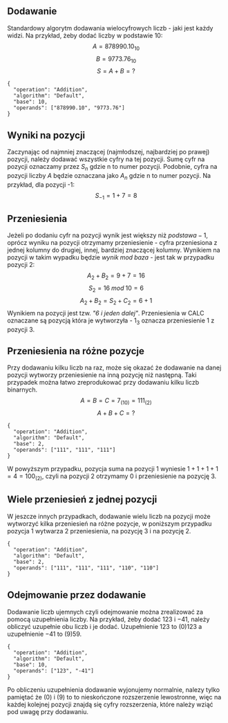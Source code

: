 ## Dodawanie

Standardowy algorytm dodawania wielocyfrowych liczb - jaki jest każdy widzi. Na przykład, żeby dodać liczby w podstawie 10:
$$
 A = 878990.10_{10}
$$
$$ 
    B = 9773.76_{10}
$$
$$
    S = A + B = ?
$$
```calc-operation
{
  "operation": "Addition",
  "algorithm": "Default",
  "base": 10,
  "operands": ["878990.10", "9773.76"]
}
```
## Wyniki na pozycji
Zaczynając od najmniej znaczącej (najmłodszej, najbardziej po prawej) pozycji, należy dodawać wszystkie cyfry na tej pozycji.
Sumę cyfr na pozycji oznaczamy przez $S_n$ gdzie n to numer pozycji. Podobnie, cyfra na pozycji liczby $A$ będzie oznaczana jako $A_n$ gdzie n to numer pozycji.
Na przykład, dla pozycji -1:
$$
    S_{-1} = 1 + 7 = 8
$$
## Przeniesienia
Jeżeli po dodaniu cyfr na pozycji wynik jest większy niż $podstawa-1$, oprócz wyniku na pozycji otrzymamy 
przeniesienie - cyfra przeniesiona z jednej kolumny do drugiej, innej, bardziej znaczącej kolumny.
Wynikiem na pozycji w takim wypadku będzie $wynik \; mod \; baza$ - jest tak w przypadku pozycji 2:
$$
    A_{2} + B_{2} = 9 + 7 = 16
$$
$$
    S_{2} = 16 \; mod \; 10 = 6
$$
$$
    A_{2} + B_{2} = S_{2} + C_{2} = 6 + 1
$$
Wynikiem na pozycji jest tzw. *"6 i jeden dalej"*. Przeniesienia w CALC oznaczane są pozycją która je wytworzyła - $1_{3}$ oznacza przeniesienie 1 z pozycji 3. 

## Przeniesienia na różne pozycje
Przy dodawaniu kilku liczb na raz, może się okazać że dodawanie na danej pozycji wytworzy przeniesienie na inną pozycję niż następną. 
Taki przypadek można łatwo zreprodukować przy dodawaniu kilku liczb binarnych.
$$
    A = B = C = 7_{(10)} = 111_{(2)}
$$
$$
    A + B + C = ?
$$

```calc-operation
{
  "operation": "Addition",
  "algorithm": "Default",
  "base": 2,
  "operands": ["111", "111", "111"]
}
```

W powyższym przypadku, pozycja suma na pozycji 1 wyniesie $1 + 1 + 1 + 1 = 4 = 100_{(2)}$,
 czyli na pozycji 2 otrzymamy 0 i przeniesienie na pozycję 3.

## Wiele przeniesień z jednej pozycji
W jeszcze innych przypadkach, dodawanie wielu liczb na pozycji może wytworzyć kilka przeniesień na różne pozycje,
 w poniższym przypadku pozycja 1 wytwarza 2 przeniesienia, na pozycję 3 i na pozycję 2.

```calc-operation
{
  "operation": "Addition",
  "algorithm": "Default",
  "base": 2,
  "operands": ["111", "111", "111", "110", "110"]
}
```

## Odejmowanie przez dodawanie
Dodawanie liczb ujemnych czyli odejmowanie można zrealizować za pomocą uzupełnienia liczby. Na przykład, żeby dodać $123$ i $-41$,
 należy obliczyć uzupełnie obu liczb i je dodać. Uzupełnienie $123$ to $(0)123$ a uzupełnienie $-41$ to $(9)59$. 

```calc-operation
{
  "operation": "Addition",
  "algorithm": "Default",
  "base": 10,
  "operands": ["123", "-41"]
}
```
 Po obliczeniu uzupełnienia dodawanie wyjonujemy normalnie, nalezy tylko pamiętać że (0) i (9) to to nieskończone rozszerzenie lewostronne,
  więc na każdej kolejnej pozycji znajdą się cyfry rozszerzenia, które należy wziąć pod uwagę przy dodawaniu.
